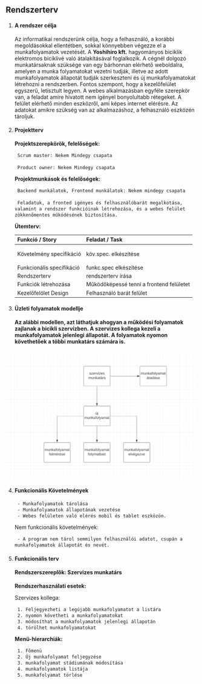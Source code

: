 ## Rendszerterv

1. #### A rendszer célja
    Az informatikai rendszerünk célja, hogy a felhasználó, a korábbi megoldásokkal ellentétben, sokkal könnyebben végezze el a munkafolyamatok vezetését. A **Yoshihiro kft.** hagyományos biciklik elektromos biciklivé való átalakításával foglalkozik. A cégnél dolgozó munkatársaknak szüksége van egy bárhonnan elérhető weboldalra, amelyen a munka folyamatokat vezetni tudják, illetve az adott munkafolyamatok állapotát tudják szerkeszteni és új munkafolyamatokat létrehozni a rendszerben. Fontos szempont, hogy a kezelőfelület egyszerű, letisztult legyen. A webes alkalmazásban egyféle szerepkör van, a feladat amire hivatott nem igényel bonyolultabb rétegeket. A felület elérhető minden eszközről, ami képes internet elérésre. Az adatokat amikre szükség van az alkalmazáshoz, a felhasználó eszközén tároljuk.

2. #### Projektterv
    **Projektszerepkörök, felelőségek:**

        Scrum master: Nekem Mindegy csapata

        Product owner: Nekem Mindegy csapata

    **Projektmunkások és felelőségek:**

        Backend munkálatok, Frontend munkálatok: Nekem mindegy csapata

        Feladatuk, a fronted igényes és felhasználóbarát megalkotása, valamint a rendszer funkcióinak létrehozása, és a webes felület zökkenőmentes működésének biztosítása.

    **Ütemterv:**


    |**Funkció / Story**|**Feladat / Task**|
    | :- | :- |
    |Követelmény specifikáció|<p>köv.spec. elkészítése</p><p></p>|
    |Funkcionális specifikáció|funkc.spec elkészítése|
    |Rendszerterv|rendszerterv írása|
    |Funkciók létrehozása|Működőképessé tenni a frontend felületet|
    |Kezelőfelölet Design|Felhasználó barát felület|


3. #### Üzleti folyamatok modellje
    #### Az alábbi modellen, azt láthatjuk ahogyan a működési folyamatok zajlanak a bicikli szervízben. A szervizes kollega kezeli a munkafolyamatok jelenlegi állapotát. A folyamatok nyomon követhetőek a többi munkatárs számára is.
![](model.png)

4. #### Funkcionális Követelmények
        - Munkafolyamatok tárolása
        - Munkafolyamatok állapotának vezetése
        - Webes felületen való elérés mobil és tablet eszközön.

    Nem funkcionális követelmények:

        - A program nem tárol semmilyen felhasználói adatot, csupán a munkafolyamatok állapotát és nevét.


5. #### Funkcionális terv
    #### **Rendszerszereplők**:   Szervizes munkatárs
    **Rendszerhasználati esetek:**

    Szervizes kollega:

        1. Feljegyezheti a legújabb munkafolyamatot a listára
        2. nyomon követheti a munkafolyamatokat
        3. módosíthat a munkafolyamatok jelenlegi állapotán
        4. törölhet munkafolyamatokat


    **Menü-hierarchiák:**

        1. Főmenü
        2. Új munkafolyamat feljegyzése
        3. munkafolyamat stádiumának módosítása
        4. munkafolyamatok listája
        5. munkafolyamat törlése


